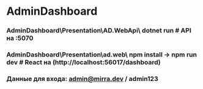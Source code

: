 # AdminDashboard
### AdminDashboard\Presentation\AD.WebApi\ dotnet run        # API на :5070
### AdminDashboard\Presentation\ad.web\ npm install -> npm run dev       # React на (http://localhost:56017/dashboard)
### Данные для входа: admin@mirra.dev / admin123
